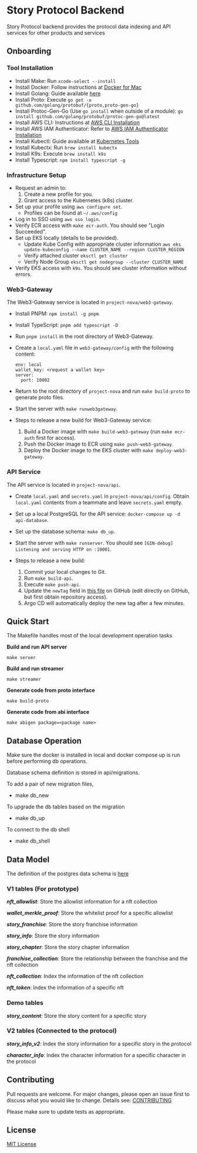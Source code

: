 # Story Protocol Backend  

Story Protocol backend provides the protocol data indexing and API services for other products and services 

## Onboarding

### Tool Installation
* Install Make: Run `xcode-select --install`
* Install Docker: Follow instructions at [Docker for Mac](https://docs.docker.com/docker-for-mac/install/)
* Install Golang: Guide available [here](https://jimkang.medium.com/install-go-on-mac-with-homebrew-5fa421fc55f5)
* Install Proto: Execute `go get -u github.com/golang/protobuf/{proto,proto-gen-go}`
* Install Protoc-Gen-Go (Use `go install` when outside of a module): `go install github.com/golang/protobuf/protoc-gen-go@latest`
* Install AWS CLI: Instructions at [AWS CLI Installation](https://docs.aws.amazon.com/cli/latest/userguide/getting-started-install.html)
* Install AWS IAM Authenticator: Refer to [AWS IAM Authenticator Installation](https://docs.aws.amazon.com/eks/latest/userguide/install-aws-iam-authenticator.html)
* Install Kubectl: Guide available at [Kubernetes Tools](https://kubernetes.io/docs/tasks/tools/)
* Install Kubectx: Run `brew install kubectx`
* Install K9s: Execute `brew install k9s`
* Install Typescript: `npm install typescript -g`

### Infrastructure Setup
* Request an admin to: 
  1. Create a new profile for you.
  2. Grant access to the Kubernetes (k8s) cluster.
* Set up your profile using `aws configure set`.
  * Profiles can be found at `~/.aws/config`
* Log in to SSO using `aws sso login`.
* Verify ECR access with `make ecr-auth`. You should see "Login Succeeded".
* Set up EKS locally (details to be provided).
  * Update Kube Config with appropriate cluster information `aws eks update-kubeconfig --name CLUSTER_NAME --region CLUSTER_REGION`
  * Verify attached cluster `eksctl get cluster`
  * Verify Node Group `eksctl get nodegroup --cluster CLUSTER_NAME`
* Verify EKS access with `k9s`. You should see cluster information without errors.

### Web3-Gateway
The Web3-Gateway service is located in `project-nova/web3-gateway`.
* Install PNPM: `npm install -g pnpm`
* Install TypeScript: `pnpm add typescript -D`
* Run `pnpm install` in the root directory of Web3-Gateway.
* Create a `local.yaml` file in `web3-gateway/config` with the following content:
    ```
    env: local
    wallet_key: <request a wallet key>
    server:
      port: 10002
    ```
* Return to the root directory of `project-nova` and run `make build-proto` to generate proto files.
* Start the server with `make runweb3gateway`.

* Steps to release a new build for Web3-Gateway service:
  1. Build a Docker image with `make build-web3-gateway` (run `make ecr-auth` first for access).
  2. Push the Docker image to ECR using `make push-web3-gateway`.
  3. Deploy the Docker image to the EKS cluster with `make deploy-web3-gateway`.

### API Service
The API service is located in `project-nova/api`.
* Create `local.yaml` and `secrets.yaml` in `project-nova/api/config`. Obtain `local.yaml` contents from a teammate and leave `secrets.yaml` empty.
* Set up a local PostgreSQL for the API service: `docker-compose up -d api-database`.
* Set up the database schema: `make db_up`.
* Start the server with `make runserver`. You should see `[GIN-debug] Listening and serving HTTP on :10001`.

* Steps to release a new build:
  1. Commit your local changes to Git.
  2. Run `make build-api`.
  3. Execute `make push-api`.
  4. Update the `newTag` field in [this file](https://github.com/storyprotocol/project-nova-cd/blob/main/deploy/envs/stag/kustomization.yml) on GitHub (edit directly on GitHub, but first obtain repository access).
  5. Argo CD will automatically deploy the new tag after a few minutes.


## Quick Start 
The Makefile handles most of the local development operation tasks

**Build and run API server**

`make server` 

**Build and run streamer**

`make streamer`

**Generate code from proto interface**

`make build-proto`

**Generate code from abi interface**

`make abigen package=<package name>`

## Database Operation

Make sure the docker is installed in local and docker compose up is run before performing db operations.

Database schema definition is stored in api/migrations. 

To add a pair of new migration files, 

- make db_new

To upgrade the db tables based on the migration

- make db_up

To connect to the db shell

- make db_shell

## Data Model

The definition of the postgres data schema is [here](/api/migrations)

### V1 tables (For prototype)

***nft_allowlist***: Store the allowlist information for a nft collection

***wallet_merkle_proof***: Store the whitelist proof for a specific allowlist 

***story_franchise***: Store the story franchise information

***story_info***: Store the story information

***story_chapter***: Store the story chapter information

***franchise_collection***: Store the relationship between the franchise and the nft collection

***nft_collection***: Index the information of the nft collection

***nft_token***: Index the information of a specific nft

### Demo tables 

***story_content***: Store the story content for a specific story   

### V2 tables (Connected to the protocol)

***story_info_v2***: Index the story information for a specific story in the protocol

***character_info***: Index the character information for a specific character in the protocol   

## Contributing

Pull requests are welcome. For major changes, please open an issue first
to discuss what you would like to change. Details see: [CONTRIBUTING](/CONTRIBUTING.md)

Please make sure to update tests as appropriate.

## License

[MIT License](/LICENSE.md)
